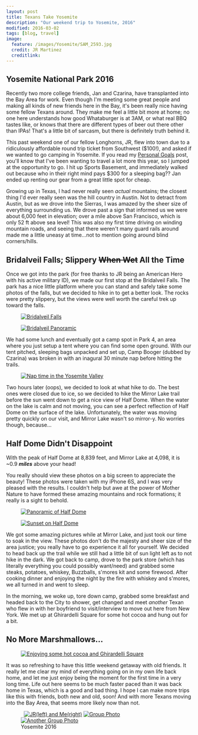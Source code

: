 ```yaml
---
layout: post
title: Texans Take Yosemite
description: "Our weekend trip to Yosemite, 2016"
modified: 2016-03-02
tags: [blog, travel]
image:
  feature: /images/Yosemite/SAM_2593.jpg
  credit: JR Martinez
  creditlink:
---
```

<h2>Yosemite National Park 2016</h2>

Recently two more college friends, Jan and Czarina, have transplanted into the Bay Area for work. Even though I'm meeting some great people and making all kinds of new friends here in the Bay, it's been really nice having some fellow Texans around. They make me feel a little bit more at home; no one here understands how good Whataburger is at 3AM, or what real BBQ tastes like, or knows that there are different types of beer out there other than IPAs! That's a little bit of sarcasm, but there is definitely truth behind it.

This past weekend one of our fellow Longhorns, JR, flew into town due to a ridiculously affordable round trip ticket from Southwest ($100!), and asked if we wanted to go camping in Yosemite. If you read my <a href="http://adamw88.github.io/Goals">Personal Goals</a> post, you'll know that I've been wanting to travel a lot more this year, so I jumped at the opportunity to go. I hit up Sports Basement, and immediately walked out because who in their right mind pays $300 for a sleeping bag?? Jan ended up renting our gear from a great little spot for cheap.

Growing up in Texas, I had never really seen <em>actual</em> mountains; the closest thing I'd ever really seen was the hill country in Austin. Not to detract from Austin, but as we drove into the Sierras, I was amazed by the sheer size of everything surrounding us. We drove past a sign that informed us we were about 6,000 feet in elevation; over a mile above San Francisco, which is only 52 ft above sea level! This was also my first time driving on winding mountain roads, and seeing that there weren't many guard rails around made me a little uneasy at time...not to mention going around blind corners/hills.

<h2>Bridalveil Falls; Slippery <strike>When Wet</strike> All the Time</h2>

Once we got into the park (for free thanks to JR being an American Hero with his active military ID), we made our first stop at the Bridalveil Falls. The park has a nice little platform where you can stand and safely take some photos of the falls, but we decided to hike in to get a better look. The rocks were pretty slippery, but the views were well worth the careful trek up toward the falls.

<figure>
	<a href="http://adamw88.github.io/images/Yosemite/IMG_0516.jpg"><img src="/images/Yosemite/IMG_0516.jpg" alt="Bridalveil Falls"></a>
</figure>

<figure>
	<a href="http://adamw88.github.io/images/Yosemite/IMG_0514.jpg"><img src="/images/Yosemite/IMG_0514.jpg" alt="Bridalveil Panoramic"></a>
</figure>

We had some lunch and eventually got a camp spot in Park 4, an area where you just setup a tent where you can find some open ground. With our tent pitched, sleeping bags unpacked and set up, Camp Booger (dubbed by Czarina) was broken in with an inagural 30 minute nap before hitting the trails.

<figure>
	<a href="http://adamw88.github.io/images/Yosemite/IMG_5326.jpg"><img src="/images/Yosemite/IMG_5326.jpg" alt="Nap time in the Yosemite Valley"></a>
</figure>

Two hours later (oops), we decided to look at what hike to do. The best ones were closed due to ice, so we decided to hike the Mirror Lake trail before the sun went down to get a nice view of Half Dome. When the water on the lake is calm and not moving, you can see a perfect reflection of Half Dome on the surface of the lake. Unfortunately, the water was moving pretty quickly on our visit, and Mirror Lake wasn't so mirror-y. No worries though, because...

<h2>Half Dome Didn't Disappoint</h2>

With the peak of Half Dome at 8,839 feet, and Mirror Lake at 4,098, it is ~0.9 <b><em>miles</em></b> above your head!

You really should view these photos on a big screen to appreciate the beauty! These photos were taken with my iPhone 6S, and I was very pleased with the results. I couldn't help but awe at the power of Mother Nature to have formed these amazing mountains and rock formations; it really is a sight to behold.

<figure>
	<a href="http://adamw88.github.io/images/Yosemite/half-dome-pano.jpg"><img src="/images/Yosemite/half-dome-pano.jpg" alt="Panoramic of Half Dome"></a>
</figure>

<figure>
	<a href="http://adamw88.github.io/images/Yosemite/halfdome.jpg"><img src="/images/Yosemite/halfdome.jpg" alt="Sunset on Half Dome"></a>
</figure>

We got some amazing pictures while at Mirror Lake, and just took our time to soak in the view. These photos don't do the majesty and sheer size of the area justice; you really have to go experience it all for yourself. We decided to head back up the trail while we still had a little bit of sun light left as to not hike in the dark. We got back to camp, drove to the park store (which has literally everything you could possibly want/need) and grabbed some steaks, potatoes, whiskey, Buzzballs, s'mores kit and some firewood. After cooking dinner and enjoying the night by the fire with whiskey and s'mores, we all turned in and went to sleep.

In the morning, we woke up, tore down camp, grabbed some breakfast and headed back to the City to shower, get changed and meet <em>another</em> Texan who flew in with her boyfriend to visit/interview to move out here from New York. We met up at Ghirardelli Square for some hot cocoa and hung out for a bit.

<h2>No More Marshmallows...</h2>

<figure>
	<a href="http://adamw88.github.io/images/Yosemite/IMG_5461.jpg"><img src="/images/Yosemite/IMG_5461.jpg" alt="Enjoying some hot cocoa and Ghirardelli Square"></a>
</figure>

It was so refreshing to have this little weekend getaway with old friends. It really let me clear my mind of everything going on in my own life back home, and let me just enjoy being the moment for the first time in a very long time. Life out here seems to be much faster paced than it was back home in Texas, which is a good and bad thing. I hope I can make more trips like this with friends, both new and old, soon! And with more Texans moving into the Bay Area, that seems more likely now than not.

<figure class="half">
	<a href="http://adamw88.github.io/images/Yosemite/IMG_0528.jpg"><img src="/images/Yosemite/IMG_0528.jpg" alt=""></a>
	<a href="http://adamw88.github.io/images/Yosemite/IMG_0536.jpg"><img src="/images/Yosemite/IMG_0536.jpg" alt=""></a>
	<a href="http://adamw88.github.io/images/Yosemite/SAM_2552.jpg"><img src="/images/Yosemite/SAM_2552.jpg" alt="JR(left) and Me(right)"></a>
	<a href="http://adamw88.github.io/images/Yosemite/SAM_2593.jpg"><img src="/images/Yosemite/SAM_2593.jpg" alt="Group Photo"></a>
	<a href="http://adamw88.github.io/images/Yosemite/SAM_2612.jpg"><img src="/images/Yosemite/SAM_2612.jpg" alt="Another Group Photo"></a>
	<figcaption>Yosemite 2016</figcaption>
</figure>